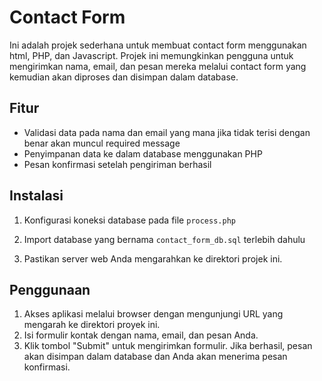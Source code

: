 # Contact Form 

Ini adalah projek sederhana untuk membuat contact form menggunakan html, PHP, dan Javascript. Projek ini memungkinkan pengguna untuk mengirimkan nama, email, dan pesan mereka melalui contact form yang kemudian akan diproses dan disimpan dalam database.

## Fitur

- Validasi data pada nama dan email yang mana jika tidak terisi dengan benar akan muncul required message
- Penyimpanan data ke dalam database menggunakan PHP 
- Pesan konfirmasi setelah pengiriman berhasil


## Instalasi

1. Konfigurasi koneksi database pada file `process.php` 

2. Import database yang bernama `contact_form_db.sql` terlebih dahulu

3. Pastikan server web Anda mengarahkan ke direktori projek ini.

## Penggunaan

1. Akses aplikasi melalui browser dengan mengunjungi URL yang mengarah ke direktori proyek ini.
2. Isi formulir kontak dengan nama, email, dan pesan Anda.
3. Klik tombol "Submit" untuk mengirimkan formulir. Jika berhasil, pesan akan disimpan dalam database dan Anda akan menerima pesan konfirmasi.



